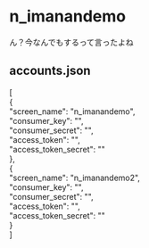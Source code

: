 # n_imanandemo
ん？今なんでもするって言ったよね

## accounts.json
[  
  {  
    "screen_name": "n_imanandemo",  
    "consumer_key": "",  
    "consumer_secret": "",  
    "access_token": "",  
    "access_token_secret": ""  
  },  
  {  
    "screen_name": "n_imanandemo2",  
    "consumer_key": "",  
    "consumer_secret": "",  
    "access_token": "",  
    "access_token_secret": ""  
  }  
]  